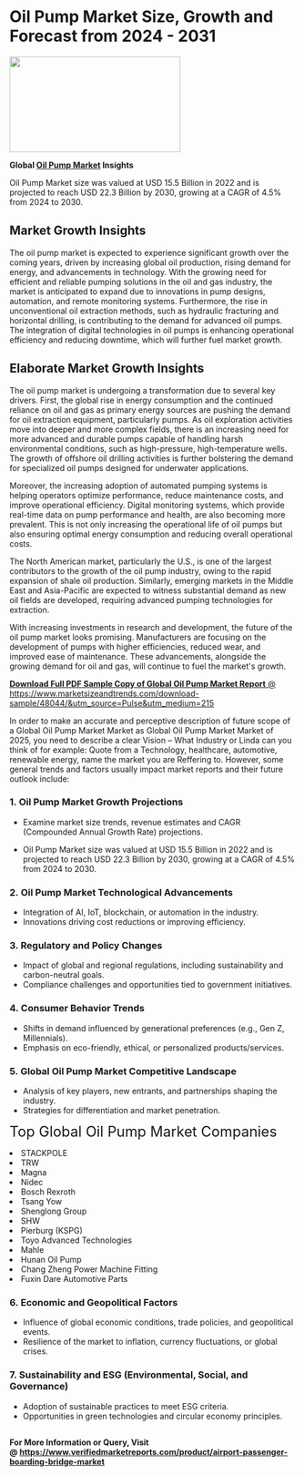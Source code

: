 <H1>Oil Pump Market Size, Growth and Forecast from 2024 - 2031</H1><img class="aligncenter size-medium wp-image-584254" src="https://thirdeyenews.in/wp-content/uploads/2024/09/Global-Market-Research-300x168.jpeg" alt="" width="300" height="168" /><p><strong>Global&nbsp;<a href="https://www.marketsizeandtrends.com/download-sample/48044/&amp;utm_source=Pulse&amp;utm_medium=215">Oil Pump Market</a> Insights</strong></p><p>Oil Pump Market size was valued at USD 15.5 Billion in 2022 and is projected to reach USD 22.3 Billion by 2030, growing at a CAGR of 4.5% from 2024 to 2030.</p><p><h2>Market Growth Insights</h2> <p>The oil pump market is expected to experience significant growth over the coming years, driven by increasing global oil production, rising demand for energy, and advancements in technology. With the growing need for efficient and reliable pumping solutions in the oil and gas industry, the market is anticipated to expand due to innovations in pump designs, automation, and remote monitoring systems. Furthermore, the rise in unconventional oil extraction methods, such as hydraulic fracturing and horizontal drilling, is contributing to the demand for advanced oil pumps. The integration of digital technologies in oil pumps is enhancing operational efficiency and reducing downtime, which will further fuel market growth.</p> <p><a href="#"></a></p> <h2>Elaborate Market Growth Insights</h2> <p>The oil pump market is undergoing a transformation due to several key drivers. First, the global rise in energy consumption and the continued reliance on oil and gas as primary energy sources are pushing the demand for oil extraction equipment, particularly pumps. As oil exploration activities move into deeper and more complex fields, there is an increasing need for more advanced and durable pumps capable of handling harsh environmental conditions, such as high-pressure, high-temperature wells. The growth of offshore oil drilling activities is further bolstering the demand for specialized oil pumps designed for underwater applications.</p> <p>Moreover, the increasing adoption of automated pumping systems is helping operators optimize performance, reduce maintenance costs, and improve operational efficiency. Digital monitoring systems, which provide real-time data on pump performance and health, are also becoming more prevalent. This is not only increasing the operational life of oil pumps but also ensuring optimal energy consumption and reducing overall operational costs.</p> <p>The North American market, particularly the U.S., is one of the largest contributors to the growth of the oil pump industry, owing to the rapid expansion of shale oil production. Similarly, emerging markets in the Middle East and Asia-Pacific are expected to witness substantial demand as new oil fields are developed, requiring advanced pumping technologies for extraction.</p> <p>With increasing investments in research and development, the future of the oil pump market looks promising. Manufacturers are focusing on the development of pumps with higher efficiencies, reduced wear, and improved ease of maintenance. These advancements, alongside the growing demand for oil and gas, will continue to fuel the market's growth.</p> <p><a href="#"></p><p><span class=""><strong>Download Full PDF Sample Copy of Global Oil Pump Market Report</strong> @ <a href="https://www.marketsizeandtrends.com/download-sample/48044/&amp;utm_source=Pulse&amp;utm_medium=215" target="_blank">https://www.marketsizeandtrends.com/download-sample/48044/&amp;utm_source=Pulse&amp;utm_medium=215</a></span></p><p>In order to make an accurate and perceptive description of future scope of a Global&nbsp;Oil Pump Market Market as Global&nbsp;Oil Pump Market Market of 2025, you need to describe a clear Vision &ndash; What Industry or Linda can you think of for example: Quote from a Technology, healthcare, automotive, renewable energy, name the market you are Reffering to. However, some general trends and factors usually impact market reports and their future outlook include:</p><h3>1.&nbsp;<strong>Oil Pump Market Growth Projections</strong></h3><ul><li>Examine market size trends, revenue estimates and CAGR (Compounded Annual Growth Rate) projections.</li><li><p>Oil Pump Market size was valued at USD 15.5 Billion in 2022 and is projected to reach USD 22.3 Billion by 2030, growing at a CAGR of 4.5% from 2024 to 2030.</p></li></ul><h3>2.&nbsp;<strong>Oil Pump Market Technological Advancements</strong></h3><ul><li>Integration of AI, IoT, blockchain, or automation in the industry.</li><li>Innovations driving cost reductions or improving efficiency.</li></ul><h3>3.&nbsp;<strong>Regulatory and Policy Changes</strong></h3><ul><li>Impact of global and regional regulations, including sustainability and carbon-neutral goals.</li><li>Compliance challenges and opportunities tied to government initiatives.</li></ul><h3>4.&nbsp;<strong>Consumer Behavior Trends</strong></h3><ul><li>Shifts in demand influenced by generational preferences (e.g., Gen Z, Millennials).</li><li>Emphasis on eco-friendly, ethical, or personalized products/services.</li></ul><h3>5.&nbsp;<strong>Global Oil Pump Market Competitive Landscape</strong></h3><ul><li>Analysis of key players, new entrants, and partnerships shaping the industry.</li><li>Strategies for differentiation and market penetration.</li></ul><p data-pm-slice="1 1 []"><span style="color: inherit; font-family: inherit; font-size: 25px;">Top Global Oil Pump Market Companies</span></p><div class="" data-test-id=""><p><li>STACKPOLE</li><li> TRW</li><li> Magna</li><li> Nidec</li><li> Bosch Rexroth</li><li> Tsang Yow</li><li> Shenglong Group</li><li> SHW</li><li> Pierburg (KSPG)</li><li> Toyo Advanced Technologies</li><li> Mahle</li><li> Hunan Oil Pump</li><li> Chang Zheng Power Machine Fitting</li><li> Fuxin Dare Automotive Parts</li></p></div><h3>6.&nbsp;<strong>Economic and Geopolitical Factors</strong></h3><ul><li>Influence of global economic conditions, trade policies, and geopolitical events.</li><li>Resilience of the market to inflation, currency fluctuations, or global crises.</li></ul><h3>7.&nbsp;<strong>Sustainability and ESG (Environmental, Social, and Governance)</strong></h3><ul><li>Adoption of sustainable practices to meet ESG criteria.</li><li>Opportunities in green technologies and circular economy principles.</li></ul><h2><strong style="font-size: 14px;">For More Information or Query, Visit @&nbsp;</strong><a style="background-color: #ffffff; font-size: 14px;" href="https://www.marketsizeandtrends.com/report/oil-pump-market/" target="_blank">https://www.verifiedmarketreports.com/product/airport-passenger-boarding-bridge-market</a></h2>
